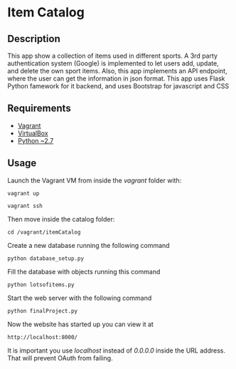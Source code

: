 Item Catalog
=============

## Description 
This app show a collection of items used in different sports. A 3rd party authentication system (Google) is implemented to let users add, update, and delete the own sport items. Also, this app implements an API endpoint, where the user can get the information in json format. This app uses Flask Python famework for it backend, and uses Bootstrap for javascript and CSS

## Requirements
- [Vagrant](https://www.vagrantup.com/)
- [VirtualBox](https://www.virtualbox.org/)
- [Python ~2.7](https://www.python.org/)

## Usage

Launch the Vagrant VM from inside the *vagrant* folder with:

`vagrant up`

`vagrant ssh`

Then move inside the catalog folder:

`cd /vagrant/itemCatalog`

Create a new database running the following command

`python database_setup.py`

Fill the database with objects running this command

`python lotsofitems.py`

Start the web server with the following command

`python finalProject.py`

Now the website has started up you can view it at 

`http://localhost:8000/`

It is important you use *localhost* instead of *0.0.0.0* inside the URL address. That will prevent OAuth from failing.